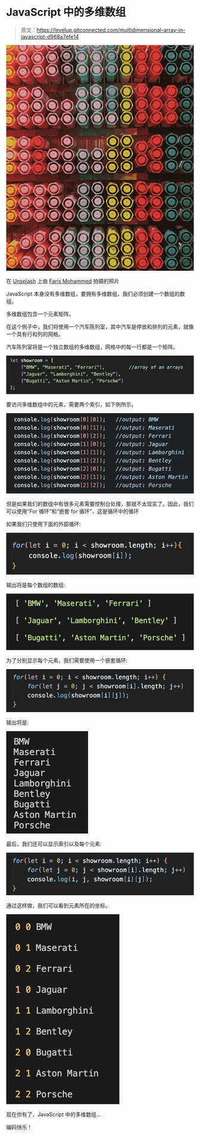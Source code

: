 # JavaScript 中的多维数组

> 原文：<https://levelup.gitconnected.com/multidimensional-array-in-javascript-d968a7efe14>

![](img/a326f1dbf1669db9703f2b995c08a7ff.png)

在 [Unsplash](https://unsplash.com?utm_source=medium&utm_medium=referral) 上由 [Faris Mohammed](https://unsplash.com/@pkmfaris?utm_source=medium&utm_medium=referral) 拍摄的照片

JavaScript 本身没有多维数组，要拥有多维数组，我们必须创建一个数组的数组。

多维数组包含一个元素矩阵。

在这个例子中，我们将使用一个汽车陈列室，其中汽车是停放和排列的元素，就像一个具有行和列的网格。

汽车陈列室将是一个独立数组的多维数组，网格中的每一行都是一个矩阵。

![](img/c3d34eaaa32b1e27b535c23557f0e17b.png)

要访问多维数组中的元素，需要两个索引，如下例所示。

![](img/b22dda9b844cdf9f25396d6111b88de2.png)

但是如果我们的数组中有很多元素需要控制台处理，那就不太现实了。因此，我们可以使用“For 循环”和“嵌套 for 循环”，这是循环中的循环

如果我们只使用下面的外部循环:

![](img/c402e2ea548d4ebd05c076612ca76be8.png)

输出将是每个数组的数组:

![](img/e61d210fcd56e7c9e72c015f8529ba05.png)

为了分别显示每个元素，我们需要使用一个嵌套循环:

![](img/a924ed52d7a4ae7b2111dc4644c2578b.png)

输出将是:

![](img/4fcb1d57039dfd137170e68d05e5d21f.png)

最后，我们还可以显示索引以及每个元素:

![](img/c43c5c03cc3bbae3d7c24bf042ac572c.png)

通过这样做，我们可以看到元素所在的坐标。

![](img/164ec75d61c88ca22b0a7f51b0743e14.png)

现在你有了，JavaScript 中的多维数组…

编码快乐！